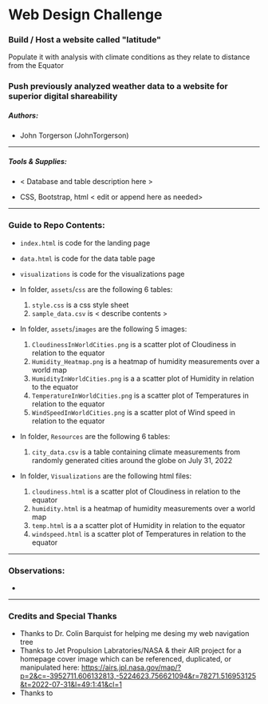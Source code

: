 # Web Design Challenge

### Build / Host a website called "latitude"
Populate it with analysis with climate conditions as they relate to distance from the Equator

### Push previously analyzed weather data to a website for superior digital shareability

##### Authors:
* John Torgerson (JohnTorgerson)
---

##### Tools & Supplies:
* < Database and table description here >

* CSS, Bootstrap, html < edit or append here as needed>
---

### Guide to Repo Contents:

* `index.html` is code for the landing page
* `data.html` is code for the data table page
* `visualizations` is code for the visualizations page

* In folder, `assets`/`css` are the following 6 tables:
    1. `style.css` is a css style sheet
    2. `sample_data.csv` is < describe contents >
   
* In folder, `assets`/`images` are the following 5 images:
    1. `CloudinessInWorldCities.png` is a scatter plot of Cloudiness in relation to the equator
    2. `Humidity_Heatmap.png` is a heatmap of humidity measurements over a world map
    3. `HumidityInWorldCities.png` is a a scatter plot of Humidity in relation to the equator
    4. `TemperatureInWorldCities.png` is a scatter plot of Temperatures in relation to the equator
    5. `WindSpeedInWorldCities.png` is a scatter plot of Wind speed in relation to the equator
    
* In folder, `Resources` are the following 6 tables:
    1. `city_data.csv` is a table containing climate measurements from randomly generated cities around the globe on July 31, 2022

* In folder, `Visualizations` are the following html files:
    1. `cloudiness.html` is a scatter plot of Cloudiness in relation to the equator
    2. `humidity.html` is a heatmap of humidity measurements over a world map
    3. `temp.html` is a a scatter plot of Humidity in relation to the equator
    4. `windspeed.html` is a scatter plot of Temperatures in relation to the equator
---

### Observations:
* 

---

### Credits and Special Thanks

* Thanks to Dr. Colin Barquist for helping me desing my web navigation tree
* Thanks to Jet Propulsion Labratories/NASA & their AIR project for a homepage cover image which can be referenced, duplicated, or manipulated here: https://airs.jpl.nasa.gov/map/?p=2&c=-3952711.606132813,-5224623.756621094&r=78271.516953125&t=2022-07-31&l=49:1:41&cl=1
* Thanks to 